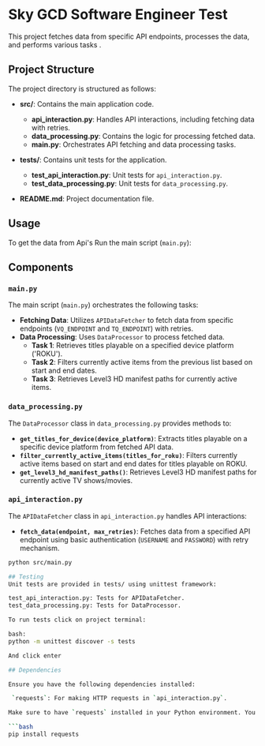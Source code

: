 # Sky GCD Software Engineer Test

This project fetches data from specific API endpoints, processes the data, and performs various tasks .

## Project Structure

The project directory is structured as follows:

- **src/**: Contains the main application code.
  - **api_interaction.py**: Handles API interactions, including fetching data with retries.
  - **data_processing.py**: Contains the logic for processing fetched data.
  - **main.py**: Orchestrates API fetching and data processing tasks.

- **tests/**: Contains unit tests for the application.
  - **test_api_interaction.py**: Unit tests for `api_interaction.py`.
  - **test_data_processing.py**: Unit tests for `data_processing.py`.

- **README.md**: Project documentation file.
  
## Usage
To get the data from Api's
Run the main script (`main.py`):

## Components

### `main.py`

The main script (`main.py`) orchestrates the following tasks:
- **Fetching Data**: Utilizes `APIDataFetcher` to fetch data from specific endpoints (`VQ_ENDPOINT` and `TQ_ENDPOINT`) with retries.
- **Data Processing**: Uses `DataProcessor` to process fetched data.
  - **Task 1**: Retrieves titles playable on a specified device platform ('ROKU').
  - **Task 2**: Filters currently active items from the previous list based on start and end dates.
  - **Task 3**: Retrieves Level3 HD manifest paths for currently active items.


### `data_processing.py`

The `DataProcessor` class in `data_processing.py` provides methods to:
- **`get_titles_for_device(device_platform)`**: Extracts titles playable on a specific device platform from fetched API data.
- **`filter_currently_active_items(titles_for_roku)`**: Filters currently active items based on start and end dates for titles playable on ROKU.
- **`get_level3_hd_manifest_paths()`**: Retrieves Level3 HD manifest paths for currently active TV shows/movies.


### `api_interaction.py`

The `APIDataFetcher` class in `api_interaction.py` handles API interactions:
- **`fetch_data(endpoint, max_retries)`**: Fetches data from a specified API endpoint using basic authentication (`USERNAME` and `PASSWORD`) with retry mechanism.

```bash
python src/main.py

## Testing
Unit tests are provided in tests/ using unittest framework:

test_api_interaction.py: Tests for APIDataFetcher.
test_data_processing.py: Tests for DataProcessor.

To run tests click on project terminal:

bash:
python -m unittest discover -s tests

And click enter 

## Dependencies

Ensure you have the following dependencies installed:

 `requests`: For making HTTP requests in `api_interaction.py`.

Make sure to have `requests` installed in your Python environment. You can install it using `pip`:

```bash
pip install requests
